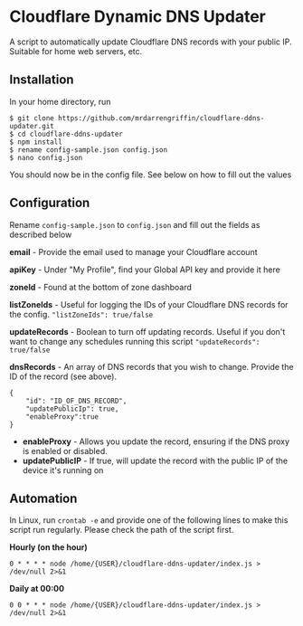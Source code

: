 # Cloudflare Dynamic DNS Updater
A script to automatically update Cloudflare DNS records with your public IP. Suitable for home web servers, etc.

## Installation
In your home directory, run 

    $ git clone https://github.com/mrdarrengriffin/cloudflare-ddns-updater.git
    $ cd cloudflare-ddns-updater
    $ npm install
    $ rename config-sample.json config.json
    $ nano config.json
    
You should now be in the config file. See below on how to fill out the values

## Configuration
Rename ``config-sample.json`` to ``config.json`` and fill out the fields as described below

**email** - Provide the email used to manage your Cloudflare account

**apiKey** - Under "My Profile", find your Global API key and provide it here

**zoneId** - Found at the bottom of zone dashboard

**listZoneIds** - Useful for logging the IDs of your Cloudflare DNS records for the config.
	``"listZoneIds": true/false``
	
**updateRecords** - Boolean to turn off updating records. Useful if you don't want to change any schedules running this script
	``"updateRecords": true/false``

**dnsRecords** - An array of DNS records that you wish to change. Provide the ID of the record (see above). 

    {
        "id": "ID_OF_DNS_RECORD",
        "updatePublicIp": true,
        "enableProxy":true
    }

 - **enableProxy** - Allows you update the record, ensuring if the DNS proxy is enabled or disabled.
 - **updatePublicIP** - If true, will update the record with the public IP of the device it's running on

## Automation
In Linux, run ``crontab -e`` and provide one of the following lines to make this script run regularly. Please check the path of the script first.

**Hourly (on the hour)** 

``0 * * * * node /home/{USER}/cloudflare-ddns-updater/index.js > /dev/null 2>&1``

**Daily at 00:00**

``0 0 * * * node /home/{USER}/cloudflare-ddns-updater/index.js > /dev/null 2>&1``
